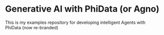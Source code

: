 # Generative AI with PhiData (or Agno)
This is my examples repository for developing intelligent Agents with PhiData (now re-branded)

